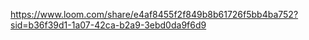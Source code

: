 https://www.loom.com/share/e4af8455f2f849b8b61726f5bb4ba752?sid=b36f39d1-1a07-42ca-b2a9-3ebd0da9f6d9
